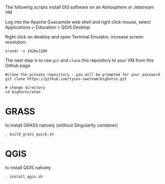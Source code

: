 The following scripts install GIS software on an Atmosphere or Jetstream VM 

Log into the Apache Guacamole web shell and right click mouse, select Applications > Education > QGIS Desktop

Right click on desktop and open Terminal Emulator, increase screen resolution:

```
xrandr -s 1920x1200
```

The next step is to use `git` and `clone` this repository to your VM from this Github page

```
#clone the private repository - you will be prompted for your password
git clone https://github.com/tyson-swetnam/bighorns.git

# change directory
cd bighorns/atmo
```

# GRASS

to install GRASS natively (without Singularity container) 

```
. build_grass_quick.sh
```

# QGIS

to install QGIS natively

```
. install_qgis.sh
```
